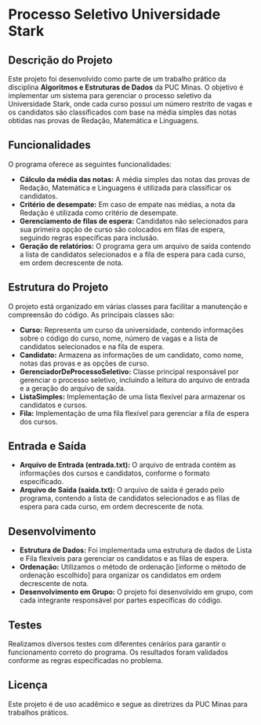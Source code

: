 # Processo Seletivo Universidade Stark

## Descrição do Projeto

Este projeto foi desenvolvido como parte de um trabalho prático da disciplina **Algoritmos e Estruturas de Dados** da PUC Minas. O objetivo é implementar um sistema para gerenciar o processo seletivo da Universidade Stark, onde cada curso possui um número restrito de vagas e os candidatos são classificados com base na média simples das notas obtidas nas provas de Redação, Matemática e Linguagens.

## Funcionalidades

O programa oferece as seguintes funcionalidades:

- **Cálculo da média das notas:** A média simples das notas das provas de Redação, Matemática e Linguagens é utilizada para classificar os candidatos.
- **Critério de desempate:** Em caso de empate nas médias, a nota da Redação é utilizada como critério de desempate.
- **Gerenciamento de filas de espera:** Candidatos não selecionados para sua primeira opção de curso são colocados em filas de espera, seguindo regras específicas para inclusão.
- **Geração de relatórios:** O programa gera um arquivo de saída contendo a lista de candidatos selecionados e a fila de espera para cada curso, em ordem decrescente de nota.

## Estrutura do Projeto

O projeto está organizado em várias classes para facilitar a manutenção e compreensão do código. As principais classes são:

- **Curso:** Representa um curso da universidade, contendo informações sobre o código do curso, nome, número de vagas e a lista de candidatos selecionados e na fila de espera.
- **Candidato:** Armazena as informações de um candidato, como nome, notas das provas e as opções de curso.
- **GerenciadorDeProcessoSeletivo:** Classe principal responsável por gerenciar o processo seletivo, incluindo a leitura do arquivo de entrada e a geração do arquivo de saída.
- **ListaSimples:** Implementação de uma lista flexível para armazenar os candidatos e cursos.
- **Fila:** Implementação de uma fila flexível para gerenciar a fila de espera dos cursos.

## Entrada e Saída

- **Arquivo de Entrada (entrada.txt):** O arquivo de entrada contém as informações dos cursos e candidatos, conforme o formato especificado.
- **Arquivo de Saída (saida.txt):** O arquivo de saída é gerado pelo programa, contendo a lista de candidatos selecionados e as filas de espera para cada curso, em ordem decrescente de nota.

## Desenvolvimento

- **Estrutura de Dados:** Foi implementada uma estrutura de dados de Lista e Fila flexíveis para gerenciar os candidatos e as filas de espera.
- **Ordenação:** Utilizamos o método de ordenação [informe o método de ordenação escolhido] para organizar os candidatos em ordem decrescente de nota.
- **Desenvolvimento em Grupo:** O projeto foi desenvolvido em grupo, com cada integrante responsável por partes específicas do código.

## Testes

Realizamos diversos testes com diferentes cenários para garantir o funcionamento correto do programa. Os resultados foram validados conforme as regras especificadas no problema.

## Licença

Este projeto é de uso acadêmico e segue as diretrizes da PUC Minas para trabalhos práticos.


